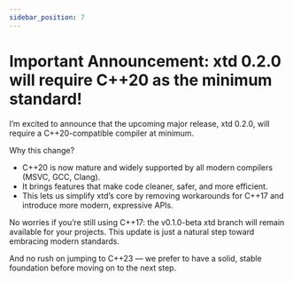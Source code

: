 ```yaml
---
sidebar_position: 7
---
```


# Important Announcement: xtd 0.2.0 will require C++20 as the minimum standard!

I’m excited to announce that the upcoming major release, xtd 0.2.0, will require a C++20-compatible compiler at minimum.

Why this change?

*	C++20 is now mature and widely supported by all modern compilers (MSVC, GCC, Clang).
*	It brings features that make code cleaner, safer, and more efficient.
*	This lets us simplify xtd’s core by removing workarounds for C++17 and introduce more modern, expressive APIs.

No worries if you’re still using C++17: the v0.1.0-beta xtd branch will remain available for your projects. This update is just a natural step toward embracing modern standards.

And no rush on jumping to C++23 — we prefer to have a solid, stable foundation before moving on to the next step.
